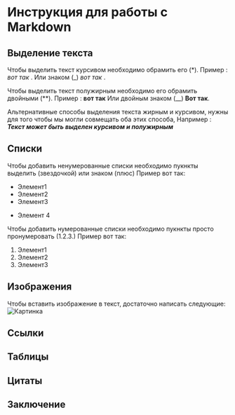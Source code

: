 # Инструкция для работы с Markdown

## Выделение текста

Чтобы выделить текст курсивом необходимо обрамить его (*).
Пример : *вот так* . Или знаком (_) _вот так_ .

Чтобы выделить текст полужирным необходимо его обрамить двойными (**). 
Пример : **вот так**
Или двойным знаком (__)
__Вот так__.

Альтернативные способы выделения текста жирным и курсивом, нужны для того чтобы мы могли совмещать оба этих способа, Например :
_**Текст может быть выделен курсивом и полужирным**_


## Списки 


Чтобы добавить ненумерованные списки необходимо пукнкты выделить (звездочкой) или знаком (плюс)
Пример вот так:

* Элемент1
* Элемент2
* Элемент3
+ Элемент 4

Чтобы добавить нумерованные списки необходимо пукнкты просто пронумеровать (1.2.3.)
Пример вот так:

1. Элемент1
2. Элемент2
3. Элемент3

## Изображения

Чтобы вставить изображение в текст, достаточно написать следующие:
![Картинка](https://www.1zoom.ru/big2/706/253234-Sepik.jpg)

## Ссылки


## Таблицы



## Цитаты 



## Заключение


